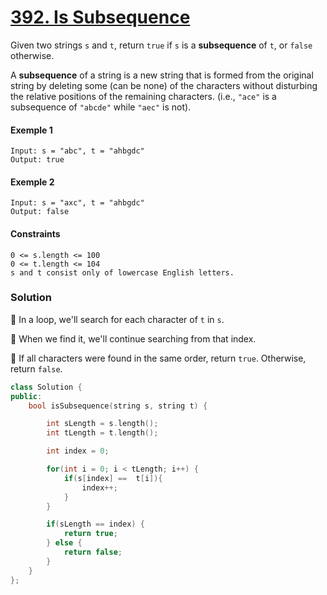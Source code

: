 # [392. Is Subsequence](https://leetcode.com/problems/is-subsequence/)

Given two strings `s` and `t`, return `true` if `s` is a **subsequence** of `t`, or `false` otherwise.

A **subsequence** of a string is a new string that is formed from the original string by deleting some (can be none) of the characters without disturbing the relative positions of the remaining characters. (i.e., `"ace"` is a subsequence of `"abcde"` while `"aec"` is not).

#### Exemple 1

```
Input: s = "abc", t = "ahbgdc"
Output: true
```

#### Exemple 2

```
Input: s = "axc", t = "ahbgdc"
Output: false
```

#### Constraints

```
0 <= s.length <= 100
0 <= t.length <= 104
s and t consist only of lowercase English letters.
```

### Solution

📌 In a loop, we'll search for each character of `t` in `s`.

📌 When we find it, we'll continue searching from that index.

📌 If all characters were found in the same order, return `true`. Otherwise, return `false`.

```cpp
class Solution {
public:
    bool isSubsequence(string s, string t) {

        int sLength = s.length();
        int tLength = t.length();

        int index = 0;

        for(int i = 0; i < tLength; i++) {
            if(s[index] ==  t[i]){
                index++;
            }
        }

        if(sLength == index) {
            return true;
        } else {
            return false;
        }
    }
};
```
